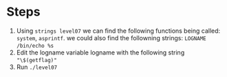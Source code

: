 # Steps

1) Using `strings level07` we can find the following functions being called: `system`, `asprintf`. we could also find the followning strings: `LOGNAME` `/bin/echo %s`
2) Edit the logname variable  logname with the following string `"\$(getflag)"`
3) Run `./level07`
